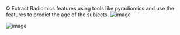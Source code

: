 Q:Extract Radiomics features using tools like pyradiomics and use the features to predict the age of the subjects.
![image](https://github.com/user-attachments/assets/057a4676-06ba-485d-8286-7b1dc58278be)


![image](https://github.com/user-attachments/assets/0a2f4dbc-d03f-4e5a-87b8-1d79667ccda2)
